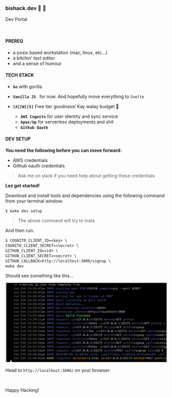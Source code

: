### bishack.dev 🦄 🚀

Dev Portal

&nbsp;

#### PREREQ
- a posix based workstation (mac, linux, etc...)
- a bitchin' text editor
- and a sense of humour


#### TECH STACK

- **`Go`** with gorilla.
- **`Vanilla JS `** for now. And hopefully move everything to `Svelte`
- **`[A][W][S]`** Free tier goodness! Kay walay budget 🙊

	- **`AWS Cognito`** for user identity and sync service
	- **`Apex/Up`** for serverless deployments and shit
	- **`Github Oauth`**

#### DEV SETUP

**You need the following before you can move forward:**

- AWS credentials
- Github oauth credentials

> Ask me on slack if you need help about getting these credentials

**Lez  get started!**

Download and install tools and dependencies using the following command from your terminal window:

	$ make dev.setup

> The above command will try to insta

And then run:

	$ COGNITO_CLIENT_ID=<key> \
	COGNITO_CLIENT_SECRET=<secret> \
	GITHUB_CLIENT_ID=<id> \
	GITHUB_CLIENT_SECRET=<secret> \
	GITHUB_CALLBACK=http://localhost:3000/signup \
	make dev

Should see something like this...

![up](./up.png)


Head to `http://localhost:3000/` on your browser.

&nbsp;

Happy Hacking!
